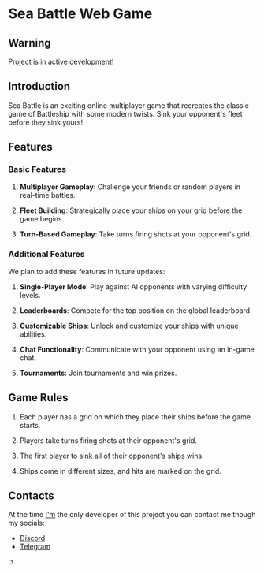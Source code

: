 # Sea Battle Web Game

## Warning
Project is in active development!

## Introduction

Sea Battle is an exciting online multiplayer game that recreates the classic game of Battleship with some modern twists. Sink your opponent's fleet before they sink yours!

## Features

### Basic Features

1. **Multiplayer Gameplay**: Challenge your friends or random players in real-time battles.

2. **Fleet Building**: Strategically place your ships on your grid before the game begins.

3. **Turn-Based Gameplay**: Take turns firing shots at your opponent's grid.

### Additional Features

We plan to add these features in future updates:

1. **Single-Player Mode**: Play against AI opponents with varying difficulty levels.

2. **Leaderboards**: Compete for the top position on the global leaderboard.

3. **Customizable Ships**: Unlock and customize your ships with unique abilities.

4. **Chat Functionality**: Communicate with your opponent using an in-game chat.

5. **Tournaments**: Join tournaments and win prizes.

## Game Rules

1. Each player has a grid on which they place their ships before the game starts.

2. Players take turns firing shots at their opponent's grid.

3. The first player to sink all of their opponent's ships wins.

4. Ships come in different sizes, and hits are marked on the grid.

## Contacts

At the time [I'm](https://github.com/Filo6699) the only developer of this project you can contact me though my socials:

- [Discord](https://discord.gg/3e8wUmWY)
- [Telegram](https://t.me/wilbursoot_fan)

:з
